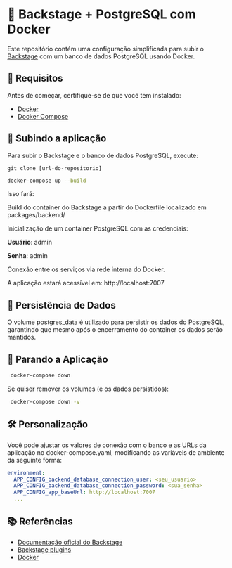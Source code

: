 
# 🎸 Backstage + PostgreSQL com Docker

Este repositório contém uma configuração simplificada para subir o [Backstage](https://backstage.io/) com um banco de dados PostgreSQL usando Docker.

## 🧾 Requisitos

Antes de começar, certifique-se de que você tem instalado:

- [Docker](https://www.docker.com/)
- [Docker Compose](https://docs.docker.com/compose/)

## 🚀 Subindo a aplicação

Para subir o Backstage e o banco de dados PostgreSQL, execute:

```git
git clone [url-do-repositorio]
```

```bash
docker-compose up --build
```
Isso fará:

Build do container do Backstage a partir do Dockerfile localizado em packages/backend/

Inicialização de um container PostgreSQL com as credenciais:

**Usuário**: admin

**Senha**: admin

Conexão entre os serviços via rede interna do Docker.

A aplicação estará acessível em: http://localhost:7007

## 💾 Persistência de Dados
O volume postgres_data é utilizado para persistir os dados do PostgreSQL, garantindo que mesmo após o encerramento do container os dados serão mantidos.

## 🛑 Parando a Aplicação
```bash
 docker-compose down
```

Se quiser remover os volumes (e os dados persistidos):

```bash
 docker-compose down -v
```

## 🛠️ Personalização
Você pode ajustar os valores de conexão com o banco e as URLs da aplicação no docker-compose.yaml, modificando as variáveis de ambiente da seguinte forma:

```yaml
environment:
  APP_CONFIG_backend_database_connection_user: <seu_usuario>
  APP_CONFIG_backend_database_connection_password: <sua_senha>
  APP_CONFIG_app_baseUrl: http://localhost:7007
  ...
```

## 📚 Referências
* [Documentação oficial do Backstage](https://backstage.io/docs/overview/what-is-backstage/)
* [Backstage plugins](https://backstage.io/plugins/)
* [Docker](https://www.docker.com/)
